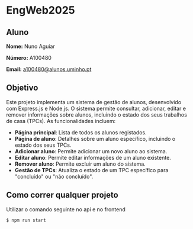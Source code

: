 # EngWeb2025
## Aluno

**Nome:**  Nuno Aguiar

**Número:**  A100480

**Email:** a100480@alunos.uminho.pt

## Objetivo

Este projeto implementa um sistema de gestão de alunos, desenvolvido com Express.js e Node.js. O sistema permite consultar, adicionar, editar e remover informações sobre alunos, incluindo o estado dos seus trabalhos de casa (TPCs). As funcionalidades incluem:

- **Página principal**: Lista de todos os alunos registados.
- **Página de aluno**: Detalhes sobre um aluno específico, incluindo o estado dos seus TPCs.
- **Adicionar aluno**: Permite adicionar um novo aluno ao sistema.
- **Editar aluno**: Permite editar informações de um aluno existente.
- **Remover aluno**: Permite excluir um aluno do sistema.
- **Gestão de TPCs**: Atualiza o estado de um TPC específico para "concluído" ou "não concluído".

## Como correr qualquer projeto

Utilizar o comando seguinte no api e no frontend

```bash
$ npm run start
```
